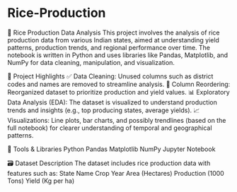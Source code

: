 # Rice-Production
🌾 Rice Production Data Analysis
This project involves the analysis of rice production data from various Indian states, aimed at understanding yield patterns, production trends, and regional performance over time. The notebook is written in Python and uses libraries like Pandas, Matplotlib, and NumPy for data cleaning, manipulation, and visualization.

📌 Project Highlights
✅ Data Cleaning: Unused columns such as district codes and names are removed to streamline analysis.
🔄 Column Reordering: Reorganized dataset to prioritize production and yield values.
📊 Exploratory Data Analysis (EDA): The dataset is visualized to understand production trends and insights (e.g., top producing states, average yields).
📈 Visualizations: Line plots, bar charts, and possibly trendlines (based on the full notebook) for clearer understanding of temporal and geographical patterns.

🧰 Tools & Libraries
Python
Pandas
Matplotlib
NumPy
Jupyter Notebook

🗃️ Dataset Description
The dataset includes rice production data with features such as:
State Name
Crop Year
Area (Hectares)
Production (1000 Tons)
Yield (Kg per ha)
